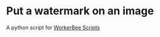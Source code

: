 # Put a watermark on an image

A python script for <a href="http://workerbee.tonkworks.com">WorkerBee Scripts</a>